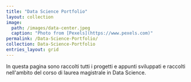 ```yaml
---
title: "Data Science Portfolio"
layout: collection
image:
  path: /images/data-center.jpeg
  caption: "Photo from [Pexels](https://www.pexels.com)"
permalink: /Data-Science-Portfolio/
collection: Data-Science-Portfolio
entries_layout: grid
---
```


In questa pagina sono raccolti tutti i progetti e appunti sviluppati e raccolti nell'ambito del corso di laurea magistrale in Data Science.

